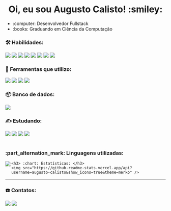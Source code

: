 <h1 align="center"> Oi, eu sou Augusto Calisto! :smiley: </h1>

<div>
    <ul>
        <li> :computer: Desenvolvedor Fullstack </li>
        <li> :books: Graduando em Ciência da Computação </li>
    <ul>
</div>

### :hammer_and_wrench: Habilidades:

<div>
    <span> 
        <img src="https://img.shields.io/badge/-Java-orange?style=flat-square&logo=Java&logoColor=white" />
        <img src="https://img.shields.io/badge/SpringBoot-6DB33F?style=flat-square&logo=spring&logoColor=white" />
        <img src="https://img.shields.io/badge/-HTML-E34F26?style=flat-square&logo=html5&logoColor=white" />
        <img src="https://img.shields.io/badge/CSS3-1572B6?style=flat-square&logo=css3&logoColor=white" />
        <img src="https://img.shields.io/badge/-Git-red?style=flat-square&logo=Git&logoColor=white" />
        <img src="https://img.shields.io/badge/-Javascript-yellow?style=flat-square&logo=Javascript&logoColor=white" />
        <img src="https://img.shields.io/badge/-Thymeleaf-darkgreen?style=flat-square&logo=Thymeleaf&logoColor=white" />
        <img src="https://img.shields.io/badge/-Bootstrap-purple?style=flat-square&logo=Bootstrap&logoColor=white" />
    </span>
</div>
        
### :toolbox: Ferramentas que utilizo:
<div>
    <span> 
        <img src="https://img.shields.io/badge/Trello-0052CC?style=flat-square&logo=trello&logoColor=white" />
        <img src="https://img.shields.io/badge/Eclipse-2C2255?style=flat-square&logo=eclipse&logoColor=white" />
        <img src="https://img.shields.io/badge/Postman-FF6C37?style=flat-square&logo=Postman&logoColor=white" />
        <img src="https://img.shields.io/badge/VSCode-0078D4?style=flat-square&logo=visual%20studio%20code&logoColor=white" />
    </span>
</div>
    
### :package: Banco de dados:
<div>
    <span>
        <img src="https://img.shields.io/badge/-MySQL-blue?style=flat-square&logo=MySQL&logoColor=white" />
    </span>
</div>

### :writing_hand: Estudando:

<div>
    <span>
        <img src="https://img.shields.io/badge/Vue.js-35495E?style=flat-square&logo=vue.js&logoColor=4FC08D" />
        <img src="https://img.shields.io/badge/Junit-25A162?style=flat-square&logo=junit5&logoColor=white" />
        <img src="https://img.shields.io/badge/Linux-FCC624?style=flat-square&logo=linux&logoColor=black" />
        <img src="https://img.shields.io/badge/MongoDB-4EA94B?style=flat-square&logo=mongodb&logoColor=white" />
    </span>
</div> <br/>

<div>        
    <h3> :part_alternation_mark: Linguagens utilizadas: </h3>       
    <img align="left" src="https://github-readme-stats.vercel.app/api/top-langs/?username=Augusto-Calisto&theme=blue-green" />

    <h3> :chart: Estatísticas: </h3>       
    <img src="https://github-readme-stats.vercel.app/api?username=augusto-calisto&show_icons=true&theme=merko" />
</div>
        
<hr/>
    
### :phone: Contatos:      
[<img src="https://img.shields.io/badge/-LinkedIn-blue?style=flat-square&logo=Linkedin&logoColor=white" />](https://www.google.com/)
[<img src="https://img.shields.io/badge/augustoaquino007@gmail.com-D14836?style=flat-square&logo=gmail&logoColor=white" />](https://www.google.com/)
 
<!-- ### :part_alternation_mark: Linguagens utilizadas:
[![Naereen's top languages](https://github-readme-stats.vercel.app/api/top-langs/?username=Augusto-Calisto&theme=blue-green)](https://github.com/Augusto-Calisto/github-readme-stats) -->
        
<!-- **Augusto-Calisto/Augusto-Calisto** is a ✨ _special_ ✨ repository because its `README.md` (this file) appears on your GitHub profile. -->
